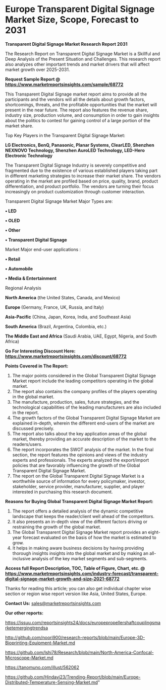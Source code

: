 # Europe Transparent Digital Signage Market Size, Scope, Forecast to 2031

<strong>Transparent Digital Signage Market Research Report 2031</strong>

The Research Report on Transparent Digital Signage Market is a Skillful and Deep Analysis of the Present Situation and Challenges. This research report also analyzes other important trends and market drivers that will affect market growth over 2025-2031.

<strong>Request Sample Report @ <a href=https://www.marketreportsinsights.com/sample/68772>https://www.marketreportsinsights.com/sample/68772</a></strong>

This Transparent Digital Signage market report aims to provide all the participants and the vendors will all the details about growth factors, shortcomings, threats, and the profitable opportunities that the market will present in the near future. The report also features the revenue share, industry size, production volume, and consumption in order to gain insights about the politics to contest for gaining control of a large portion of the market share.

Top Key Players in the Transparent Digital Signage Market:

<strong>LG Electronics, BenQ, Panasonic, Planar Systems, ClearLED, Shenzhen NEXNOVO Technology, Shenzhen AuroLED Technology, LED-Hero Electronic Technology</strong>

The Transparent Digital Signage Industry is severely competitive and fragmented due to the existence of various established players taking part in different marketing strategies to increase their market share. The vendors operating in the market are profiled based on price, quality, brand, product differentiation, and product portfolio. The vendors are turning their focus increasingly on product customization through customer interaction.

Transparent Digital Signage Market Major Types are:

<strong>• LED

• OLED

• Other

• Transparent Digital Signage</strong>

Market Major end-user applications :

<strong>• Retail

• Automobile

• Media & Entertainment</strong>

Regional Analysis

</u><strong><b>North America</b></strong> (the United States, Canada, and Mexico)

<strong><b>Europe </b></strong>(Germany, France, UK, Russia, and Italy)

<strong><b>Asia-Pacific</b></strong> (China, Japan, Korea, India, and Southeast Asia)

<strong><b>South America</b></strong> (Brazil, Argentina, Colombia, etc.)

<strong><b>The Middle East and Africa</b></strong> (Saudi Arabia, UAE, Egypt, Nigeria, and South Africa)

<strong>Go For Interesting Discount Here: <a href=https://www.marketreportsinsights.com/discount/68772>https://www.marketreportsinsights.com/discount/68772</a></strong>

<strong>Points Covered in The Report:</strong>
<ol>
  <li>The major points considered in the Global Transparent Digital Signage Market report include the leading competitors operating in the global market.</li>
  <li>The report also contains the company profiles of the players operating in the global market.</li>
  <li>The manufacture, production, sales, future strategies, and the technological capabilities of the leading manufacturers are also included in the report.</li>
  <li>The growth factors of the Global Transparent Digital Signage Market are explained in-depth, wherein the different end-users of the market are discussed precisely.</li>
  <li>The report also talks about the key application areas of the global market, thereby providing an accurate description of the market to the readers/users.</li>
  <li>The report incorporates the SWOT analysis of the market. In the final section, the report features the opinions and views of the industry experts and professionals. The experts analyzed the export/import policies that are favorably influencing the growth of the Global Transparent Digital Signage Market.</li>
  <li>The report on the Global Transparent Digital Signage Market is a worthwhile source of information for every policymaker, investor, stakeholder, service provider, manufacturer, supplier, and player interested in purchasing this research document.</li>
</ol>
<strong>Reasons for Buying Global Transparent Digital Signage Market Report:</strong>

<ol>
  <li>The report offers a detailed analysis of the dynamic competitive landscape that keeps the reader/client well ahead of the competitors.</li>
  <li>It also presents an in-depth view of the different factors driving or restraining the growth of the global market.</li>
  <li>The Global Transparent Digital Signage Market report provides an eight-year forecast evaluated on the basis of how the market is estimated to grow.</li>
  <li>It helps in making aware business decisions by having providing thorough insights insights into the global market and by making an all-inclusive analysis of the key market segments and sub-segments.</li>
</ol>
<strong>Access full Report Description, TOC, Table of Figure, Chart, etc. @ <a href=https://www.marketreportsinsights.com/industry-forecast/transparent-digital-signage-market-growth-and-size-2021-68772>https://www.marketreportsinsights.com/industry-forecast/transparent-digital-signage-market-growth-and-size-2021-68772</a></strong>


Thanks for reading this article; you can also get individual chapter wise section or region wise report version like Asia, United States, Europe.

<strong>Contact Us:</strong>
sales@marketreportsinsights.com

<strong>Our other reports:</strong>

<a href=https://issuu.com/reportsinsights24/docs/europepropellershaftcouplingsmarketemergingtrendsa>https://issuu.com/reportsinsights24/docs/europepropellershaftcouplingsmarketemergingtrendsa</a>

<a href=http://github.com/noori900/research-reports/blob/main/Europe-3D-Bioprinting-Equipment-Market.md>http://github.com/noori900/research-reports/blob/main/Europe-3D-Bioprinting-Equipment-Market.md</a>

<a href=https://github.com/Ishi78/Research/blob/main/North-America-Confocal-Microscope-Market.md>https://github.com/Ishi78/Research/blob/main/North-America-Confocal-Microscope-Market.md</a>

<a href=https://tanomuno.com/illust/562062>https://tanomuno.com/illust/562062</a>

<a href=https://github.com/Hindavi23/Trending-Report/blob/main/Europe-Distributed-Temperature-Sensing-Market.md>https://github.com/Hindavi23/Trending-Report/blob/main/Europe-Distributed-Temperature-Sensing-Market.md</a>"
